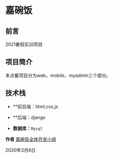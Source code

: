 # 嘉碗饭
## 前言
2021暑假实训项目

## 项目简介
本点餐项目分为web，mobile，myadmin三个部分。

## 技术栈
- **前后端：html,css,js

- **后端：django

- **数据库：**`Mysql`







**作者** [嘉碗饭全体开发小组](https://github.com/Rookiecyber/jiawanfan)

2020年3月8日

